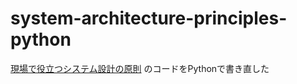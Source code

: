 # system-architecture-principles-python
[現場で役立つシステム設計の原則](https://gihyo.jp/book/2017/978-4-7741-9087-7) のコードをPythonで書き直した  

